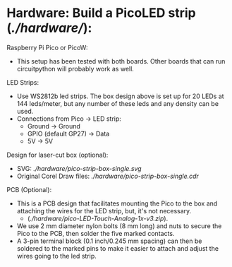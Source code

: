# Hardware: Build a PicoLED strip (_./hardware/_):

Raspberry Pi Pico or PicoW:
* This setup has been tested with both boards. Other boards that can run circuitpython will probably work as well.

LED Strips:
* Use WS2812b led strips. The box design above is set up for 20 LEDs at 144 leds/meter, but any number of these leds and any density can be used.
* Connections from Pico -> LED strip: 
    * Ground -> Ground
    * GPIO (default GP27) -> Data
    * 5V -> 5V
 
 Design for laser-cut box (optional):
* SVG: _./hardware/pico-strip-box-single.svg_
* Original Corel Draw files: _./hardware/pico-strip-box-single.cdr_

PCB (Optional):
* This is a PCB design that facilitates mounting the Pico to the box and attaching the wires for the LED strip, but, it's not necessary.
    * (_./hardware/pico-LED-Touch-Analog-1x-v3.zip_).
* We use 2 mm diameter nylon bolts (8 mm long) and nuts to secure the Pico to the PCB, then solder the five marked contacts. 
* A 3-pin terminal block (0.1 inch/0.245 mm spacing) can then be soldered to the marked pins to make it easier to attach and adjust the wires going to the led strip. 
